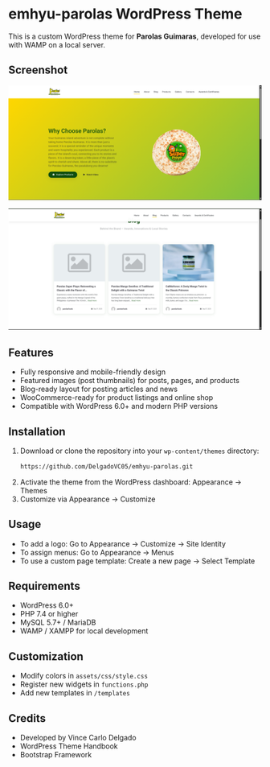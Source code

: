# emhyu-parolas WordPress Theme

This is a custom WordPress theme for **Parolas Guimaras**, developed for use with WAMP on a local server.

## Screenshot

![Website Screenshot](/screenshot.png)

![Website Screenshot](/screenshot1.png)

## Features

- Fully responsive and mobile-friendly design
- Featured images (post thumbnails) for posts, pages, and products
- Blog-ready layout for posting articles and news
- WooCommerce-ready for product listings and online shop
- Compatible with WordPress 6.0+ and modern PHP versions

## Installation

1. Download or clone the repository into your `wp-content/themes` directory:
   ```bash
   https://github.com/DelgadoVC05/emhyu-parolas.git
   ```
2. Activate the theme from the WordPress dashboard: Appearance → Themes
3. Customize via Appearance → Customize

## Usage

- To add a logo: Go to Appearance → Customize → Site Identity
- To assign menus: Go to Appearance → Menus
- To use a custom page template: Create a new page → Select Template

## Requirements

- WordPress 6.0+
- PHP 7.4 or higher
- MySQL 5.7+ / MariaDB
- WAMP / XAMPP for local development

## Customization

- Modify colors in `assets/css/style.css`
- Register new widgets in `functions.php`
- Add new templates in `/templates`

## Credits

- Developed by Vince Carlo Delgado
- WordPress Theme Handbook
- Bootstrap Framework
